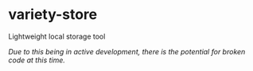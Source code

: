 # variety-store
 Lightweight local storage tool

 _Due to this being in active development, there is the potential for broken code at this time._

